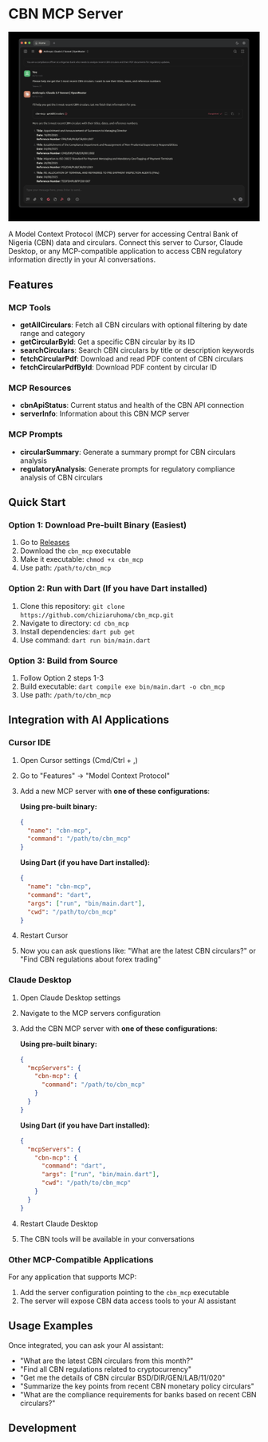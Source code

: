 # CBN MCP Server

![CBN MCP Server](image.png)

A Model Context Protocol (MCP) server for accessing Central Bank of Nigeria (CBN) data and circulars. Connect this server to Cursor, Claude Desktop, or any MCP-compatible application to access CBN regulatory information directly in your AI conversations.

## Features

### MCP Tools
- **getAllCirculars**: Fetch all CBN circulars with optional filtering by date range and category
- **getCircularById**: Get a specific CBN circular by its ID
- **searchCirculars**: Search CBN circulars by title or description keywords
- **fetchCircularPdf**: Download and read PDF content of CBN circulars
- **fetchCircularPdfById**: Download PDF content by circular ID

### MCP Resources
- **cbnApiStatus**: Current status and health of the CBN API connection
- **serverInfo**: Information about this CBN MCP server

### MCP Prompts
- **circularSummary**: Generate a summary prompt for CBN circulars analysis
- **regulatoryAnalysis**: Generate prompts for regulatory compliance analysis of CBN circulars

## Quick Start

### Option 1: Download Pre-built Binary (Easiest)
1. Go to [Releases](https://github.com/chiziaruhoma/cbn_mcp/releases)
2. Download the `cbn_mcp` executable
3. Make it executable: `chmod +x cbn_mcp`
4. Use path: `/path/to/cbn_mcp`

### Option 2: Run with Dart (If you have Dart installed)
1. Clone this repository: `git clone https://github.com/chiziaruhoma/cbn_mcp.git`
2. Navigate to directory: `cd cbn_mcp`
3. Install dependencies: `dart pub get`
4. Use command: `dart run bin/main.dart`

### Option 3: Build from Source
1. Follow Option 2 steps 1-3
2. Build executable: `dart compile exe bin/main.dart -o cbn_mcp`
3. Use path: `/path/to/cbn_mcp`

## Integration with AI Applications

### Cursor IDE

1. Open Cursor settings (Cmd/Ctrl + ,)
2. Go to "Features" → "Model Context Protocol"
3. Add a new MCP server with **one of these configurations**:

   **Using pre-built binary:**
   ```json
   {
     "name": "cbn-mcp",
     "command": "/path/to/cbn_mcp"
   }
   ```

   **Using Dart (if you have Dart installed):**
   ```json
   {
     "name": "cbn-mcp",
     "command": "dart",
     "args": ["run", "bin/main.dart"],
     "cwd": "/path/to/cbn_mcp"
   }
   ```

4. Restart Cursor
5. Now you can ask questions like: "What are the latest CBN circulars?" or "Find CBN regulations about forex trading"

### Claude Desktop

1. Open Claude Desktop settings
2. Navigate to the MCP servers configuration
3. Add the CBN MCP server with **one of these configurations**:

   **Using pre-built binary:**
   ```json
   {
     "mcpServers": {
       "cbn-mcp": {
         "command": "/path/to/cbn_mcp"
       }
     }
   }
   ```

   **Using Dart (if you have Dart installed):**
   ```json
   {
     "mcpServers": {
       "cbn-mcp": {
         "command": "dart",
         "args": ["run", "bin/main.dart"],
         "cwd": "/path/to/cbn_mcp"
       }
     }
   }
   ```

4. Restart Claude Desktop
5. The CBN tools will be available in your conversations

### Other MCP-Compatible Applications

For any application that supports MCP:
1. Add the server configuration pointing to the `cbn_mcp` executable
2. The server will expose CBN data access tools to your AI assistant

## Usage Examples

Once integrated, you can ask your AI assistant:

- "What are the latest CBN circulars from this month?"
- "Find all CBN regulations related to cryptocurrency"
- "Get me the details of CBN circular BSD/DIR/GEN/LAB/11/020"
- "Summarize the key points from recent CBN monetary policy circulars"
- "What are the compliance requirements for banks based on recent CBN circulars?"

## Development